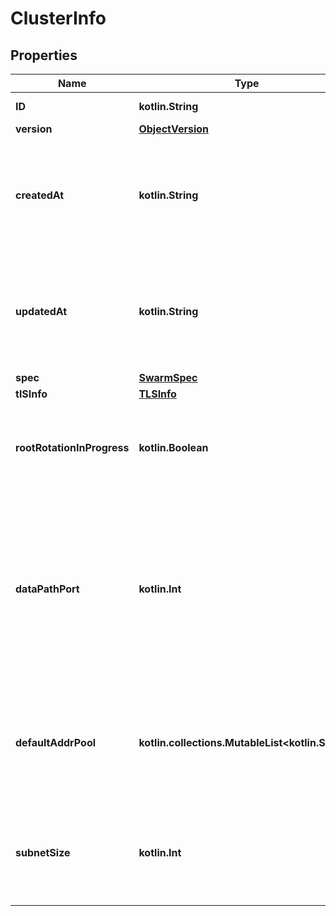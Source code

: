 
# ClusterInfo

## Properties
| Name | Type | Description | Notes |
| ------------ | ------------- | ------------- | ------------- |
| **ID** | **kotlin.String** | The ID of the swarm. |  [optional] |
| **version** | [**ObjectVersion**](ObjectVersion.md) |  |  [optional] |
| **createdAt** | **kotlin.String** | Date and time at which the swarm was initialised in [RFC 3339](https://www.ietf.org/rfc/rfc3339.txt) format with nano-seconds.  |  [optional] |
| **updatedAt** | **kotlin.String** | Date and time at which the swarm was last updated in [RFC 3339](https://www.ietf.org/rfc/rfc3339.txt) format with nano-seconds.  |  [optional] |
| **spec** | [**SwarmSpec**](SwarmSpec.md) |  |  [optional] |
| **tlSInfo** | [**TLSInfo**](TLSInfo.md) |  |  [optional] |
| **rootRotationInProgress** | **kotlin.Boolean** | Whether there is currently a root CA rotation in progress for the swarm  |  [optional] |
| **dataPathPort** | **kotlin.Int** | DataPathPort specifies the data path port number for data traffic. Acceptable port range is 1024 to 49151. If no port is set or is set to 0, the default port (4789) is used.  |  [optional] |
| **defaultAddrPool** | **kotlin.collections.MutableList&lt;kotlin.String&gt;** | Default Address Pool specifies default subnet pools for global scope networks.  |  [optional] |
| **subnetSize** | **kotlin.Int** | SubnetSize specifies the subnet size of the networks created from the default subnet pool.  |  [optional] |



